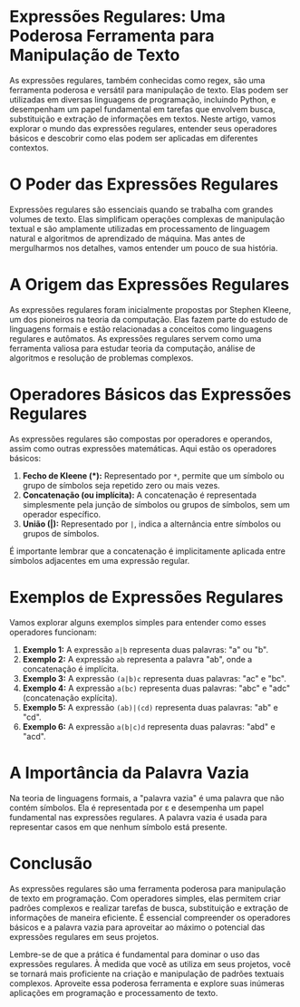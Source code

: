 
# Expressões Regulares: Uma Poderosa Ferramenta para Manipulação de Texto

As expressões regulares, também conhecidas como regex, são uma ferramenta poderosa e versátil para manipulação de texto. Elas podem ser utilizadas em diversas linguagens de programação, incluindo Python, e desempenham um papel fundamental em tarefas que envolvem busca, substituição e extração de informações em textos. Neste artigo, vamos explorar o mundo das expressões regulares, entender seus operadores básicos e descobrir como elas podem ser aplicadas em diferentes contextos.

# O Poder das Expressões Regulares

Expressões regulares são essenciais quando se trabalha com grandes volumes de texto. Elas simplificam operações complexas de manipulação textual e são amplamente utilizadas em processamento de linguagem natural e algoritmos de aprendizado de máquina. Mas antes de mergulharmos nos detalhes, vamos entender um pouco de sua história.

# A Origem das Expressões Regulares

As expressões regulares foram inicialmente propostas por Stephen Kleene, um dos pioneiros na teoria da computação. Elas fazem parte do estudo de linguagens formais e estão relacionadas a conceitos como linguagens regulares e autômatos. As expressões regulares servem como uma ferramenta valiosa para estudar teoria da computação, análise de algoritmos e resolução de problemas complexos.

# Operadores Básicos das Expressões Regulares

As expressões regulares são compostas por operadores e operandos, assim como outras expressões matemáticas. Aqui estão os operadores básicos:

1. **Fecho de Kleene (*):** Representado por `*`, permite que um símbolo ou grupo de símbolos seja repetido zero ou mais vezes.
2. **Concatenação (ou implícita):** A concatenação é representada simplesmente pela junção de símbolos ou grupos de símbolos, sem um operador específico.
3. **União (|):** Representado por `|`, indica a alternância entre símbolos ou grupos de símbolos.

É importante lembrar que a concatenação é implicitamente aplicada entre símbolos adjacentes em uma expressão regular.

# Exemplos de Expressões Regulares

Vamos explorar alguns exemplos simples para entender como esses operadores funcionam:

1. **Exemplo 1:** A expressão `a|b` representa duas palavras: \"a\" ou \"b\".
2. **Exemplo 2:** A expressão `ab` representa a palavra \"ab\", onde a concatenação é implícita.
3. **Exemplo 3:** A expressão `(a|b)c` representa duas palavras: \"ac\" e \"bc\".
4. **Exemplo 4:** A expressão `a(bc)` representa duas palavras: \"abc\" e \"adc\" (concatenação explícita).
5. **Exemplo 5:** A expressão `(ab)|(cd)` representa duas palavras: \"ab\" e \"cd\".
6. **Exemplo 6:** A expressão `a(b|c)d` representa duas palavras: \"abd\" e \"acd\".

# A Importância da Palavra Vazia

Na teoria de linguagens formais, a \"palavra vazia\" é uma palavra que não contém símbolos. Ela é representada por ε e desempenha um papel fundamental nas expressões regulares. A palavra vazia é usada para representar casos em que nenhum símbolo está presente.

# Conclusão

As expressões regulares são uma ferramenta poderosa para manipulação de texto em programação. Com operadores simples, elas permitem criar padrões complexos e realizar tarefas de busca, substituição e extração de informações de maneira eficiente. É essencial compreender os operadores básicos e a palavra vazia para aproveitar ao máximo o potencial das expressões regulares em seus projetos.

Lembre-se de que a prática é fundamental para dominar o uso das expressões regulares. À medida que você as utiliza em seus projetos, você se tornará mais proficiente na criação e manipulação de padrões textuais complexos. Aproveite essa poderosa ferramenta e explore suas inúmeras aplicações em programação e processamento de texto. 
